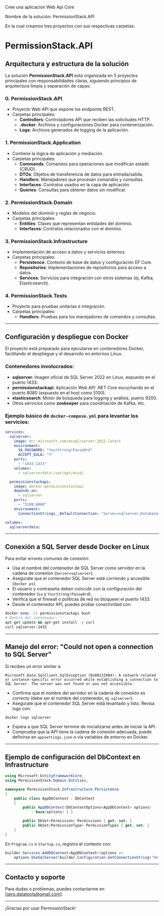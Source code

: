 Cree una aplicacion Web Api Core

Nombre de la solución: PermissionStack.API

En la cual creamos tres proyectos con sus respectivas carpetas:


# PermissionStack.API

## Arquitectura y estructura de la solución

La solución **PermissionStack.API** está organizada en 5 proyectos principales con responsabilidades claras, siguiendo principios de arquitectura limpia y separación de capas:

### 0. PermissionStack.API
- Proyecto Web API que expone los endpoints REST.
- Carpetas principales:
  - **Controllers**: Controladores API que reciben las solicitudes HTTP.
  - **.docker**: Archivos y configuraciones Docker para contenerización.
  - **Logs**: Archivos generados de logging de la aplicación.

### 1. PermissionStack.Application
- Contiene la lógica de aplicación y mediación.
- Carpetas principales:
  - **Commands**: Comandos para operaciones que modifican estado (CRUD).
  - **DTOs**: Objetos de transferencia de datos para entrada/salida.
  - **Handlers**: Manejadores que procesan comandos y consultas.
  - **Interfaces**: Contratos usados en la capa de aplicación.
  - **Queries**: Consultas para obtener datos sin modificar.

### 2. PermissionStack.Domain
- Modelos del dominio y reglas de negocio.
- Carpetas principales:
  - **Entities**: Clases que representan entidades del dominio.
  - **Interfaces**: Contratos relacionados con el dominio.

### 3. PermissionStack.Infrastructure
- Implementación de acceso a datos y servicios externos.
- Carpetas principales:
  - **Persistence**: Contexto de base de datos y configuración EF Core.
  - **Repositories**: Implementaciones de repositorios para acceso a datos.
  - **Services**: Servicios para integración con otros sistemas (ej. Kafka, Elasticsearch).

### 4. PermissionStack.Tests
- Proyecto para pruebas unitarias e integración.
- Carpetas principales:
  - **Handlers**: Pruebas para los manejadores de comandos y consultas.

---

## Configuración y despliegue con Docker

El proyecto está preparado para ejecutarse en contenedores Docker, facilitando el despliegue y el desarrollo en entornos Linux.

### Contenedores involucrados:

- **sqlserver**: Imagen oficial de SQL Server 2022 en Linux, expuesto en el puerto 1433.
- **permissionstackapi**: Aplicación Web API .NET Core escuchando en el puerto 8080 (expuesto en el host como 5100).
- **elasticsearch**: Motor de búsqueda para logging y análisis, puerto 9200.
- Otros servicios como **zookeeper** para coordinación de Kafka, etc.

### Ejemplo básico de `docker-compose.yml` para levantar los servicios:

```yaml
services:
  sqlserver:
    image: mcr.microsoft.com/mssql/server:2022-latest
    environment:
      SA_PASSWORD: "YourStrong!Passw0rd"
      ACCEPT_EULA: "Y"
    ports:
      - "1433:1433"
    volumes:
      - sqlserverdata:/var/opt/mssql

  permissionstackapi:
    image: docker-permissionstackapi
    depends_on:
      - sqlserver
    ports:
      - "5100:8080"
    environment:
      ConnectionStrings__DefaultConnection: "Server=sqlserver;Database=PermissionStackDb;User Id=sa;Password=YourStrong!Passw0rd;"

volumes:
  sqlserverdata:
````

---

## Conexión a SQL Server desde Docker en Linux

Para evitar errores comunes de conexión:

* Usa el nombre del contenedor de SQL Server como servidor en la cadena de conexión (`Server=sqlserver`).
* Asegúrate que el contenedor SQL Server esté corriendo y accesible (`docker ps`).
* El usuario y contraseña deben coincidir con la configuración del contenedor (`sa` y `YourStrong!Passw0rd`).
* Verifica que el firewall o políticas de red no bloqueen el puerto 1433.
* Desde el contenedor API, puedes probar conectividad con:

```bash
docker exec -it permissionstackapi bash
# Dentro del contenedor:
apt-get update && apt-get install -y curl
curl sqlserver:1433
```

---

## Manejo del error: "Could not open a connection to SQL Server"

Si recibes un error similar a:

```
Microsoft.Data.SqlClient.SqlException (0x80131904): A network-related or instance-specific error occurred while establishing a connection to SQL Server. The server was not found or was not accessible.
```

* Confirma que el nombre del servidor en la cadena de conexión es correcto (debe ser el nombre del contenedor, ej. `sqlserver`).
* Asegúrate que el contenedor SQL Server está levantado y listo. Revisa logs con:

```bash
docker logs sqlserver
```

* Espera a que SQL Server termine de inicializarse antes de iniciar la API.
* Comprueba que la API tiene la cadena de conexión adecuada, puede definirse en `appsettings.json` o vía variables de entorno en Docker.

---

## Ejemplo de configuración del DbContext en Infrastructure

```csharp
using Microsoft.EntityFrameworkCore;
using PermissionStack.Domain.Entities;

namespace PermissionStack.Infrastructure.Persistence
{
    public class AppDbContext : DbContext
    {
        public AppDbContext(DbContextOptions<AppDbContext> options)
            : base(options) { }

        public DbSet<Permission> Permissions { get; set; }
        public DbSet<PermissionType> PermissionTypes { get; set; }
    }
}
```

En `Program.cs` o `Startup.cs`, registra el contexto con:

```csharp
builder.Services.AddDbContext<AppDbContext>(options =>
    options.UseSqlServer(builder.Configuration.GetConnectionString("DefaultConnection")));
```

---

## Contacto y soporte

Para dudas o problemas, puedes contactarme en \[jairo.datatools@gmail.com].

---

¡Gracias por usar PermissionStack!

```

